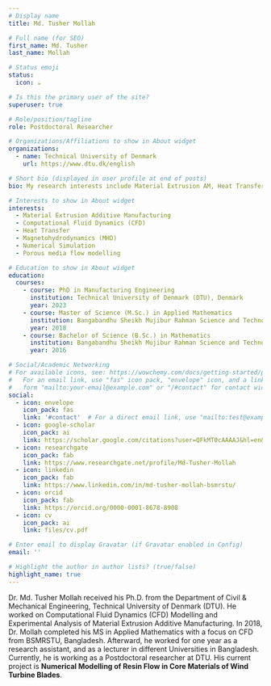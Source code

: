 ```yaml
---
# Display name
title: Md. Tusher Mollah

# Full name (for SEO)
first_name: Md. Tusher
last_name: Mollah

# Status emoji
status:
  icon: ☕️

# Is this the primary user of the site?
superuser: true

# Role/position/tagline
role: Postdoctoral Researcher

# Organizations/Affiliations to show in About widget
organizations:
  - name: Technical University of Denmark
    url: https://www.dtu.dk/english

# Short bio (displayed in user profile at end of posts)
bio: My research interests include Material Extrusion AM, Heat Transfer and Numerical Simulation.

# Interests to show in About widget
interests:
  - Material Extrusion Additive Manufacturing
  - Computational Fluid Dynamics (CFD)
  - Heat Transfer
  - Magnetohydrodynamics (MHD)
  - Numerical Simulation
  - Porous media flow modelling

# Education to show in About widget
education:
  courses:
    - course: PhD in Manufacturing Engineering
      institution: Technical University of Denmark (DTU), Denmark
      year: 2023
    - course: Master of Science (M.Sc.) in Applied Mathematics
      institution: Bangabandhu Sheikh Mujibur Rahman Science and Technology University, Gopalganj, Bangladesh
      year: 2018
    - course: Bachelor of Science (B.Sc.) in Mathematics
      institution: Bangabandhu Sheikh Mujibur Rahman Science and Technology University, Gopalganj, Bangladesh
      year: 2016

# Social/Academic Networking
# For available icons, see: https://wowchemy.com/docs/getting-started/page-builder/#icons
#   For an email link, use "fas" icon pack, "envelope" icon, and a link in the
#   form "mailto:your-email@example.com" or "/#contact" for contact widget.
social:
  - icon: envelope
    icon_pack: fas
    link: '#contact'  # For a direct email link, use "mailto:test@example.org".
  - icon: google-scholar
    icon_pack: ai
    link: https://scholar.google.com/citations?user=QFkMT0cAAAAJ&hl=en&oi=ao
  - icon: researchgate
    icon_pack: fab
    link: https://www.researchgate.net/profile/Md-Tusher-Mollah
  - icon: linkedin
    icon_pack: fab
    link: https://www.linkedin.com/in/md-tusher-mollah-bsmrstu/
  - icon: orcid
    icon_pack: fab
    link: https://orcid.org/0000-0001-8678-8908
  - icon: cv
    icon_pack: ai
    link: files/cv.pdf

# Enter email to display Gravatar (if Gravatar enabled in Config)
email: ''

# Highlight the author in author lists? (true/false)
highlight_name: true
---
```


Dr. Md. Tusher Mollah received his Ph.D. from the Department of Civil & Mechanical Engineering, Technical University of Denmark (DTU). He worked on Computational Fluid Dynamics (CFD) Modelling and Experimental Analysis of Material Extrusion Additive Manufacturing. In 2018, Dr. Mollah completed his MS in Applied Mathematics with a focus on CFD from BSMRSTU, Bangladesh. Afterward, he worked for one year as a research assistant, and as a lecturer in different Universities in Bangladesh. Currently, he is working as a Postdoctoral researcher at DTU. His current project is **Numerical Modelling of Resin Flow in Core Materials of Wind Turbine Blades**.
